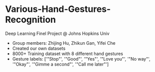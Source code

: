 # Various-Hand-Gestures-Recognition
Deep Learning Finel Project @ Johns Hopkins Univ

- Group members: Zhijing Hu, Zhikun Gan, Yifei Che
- Created our own datasets
- 8000+ Training dataset with 8 different hand gestures
- Gesture labels: ['"Stop"', '"Good"', '"Yes"', '"Love you"', '"No way"', '"Okay"', '"Gimme a second"', '"Call me later"']
